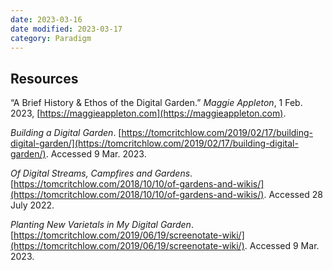 ```yaml
---
date: 2023-03-16
date modified: 2023-03-17
category: Paradigm
---
```


## Resources
“A Brief History & Ethos of the Digital Garden.” _Maggie Appleton_, 1 Feb. 2023, [https://maggieappleton.com](https://maggieappleton.com).

_Building a Digital Garden_. [https://tomcritchlow.com/2019/02/17/building-digital-garden/](https://tomcritchlow.com/2019/02/17/building-digital-garden/). Accessed 9 Mar. 2023.

_Of Digital Streams, Campfires and Gardens_. [https://tomcritchlow.com/2018/10/10/of-gardens-and-wikis/](https://tomcritchlow.com/2018/10/10/of-gardens-and-wikis/). Accessed 28 July 2022.

_Planting New Varietals in My Digital Garden_. [https://tomcritchlow.com/2019/06/19/screenotate-wiki/](https://tomcritchlow.com/2019/06/19/screenotate-wiki/). Accessed 9 Mar. 2023.